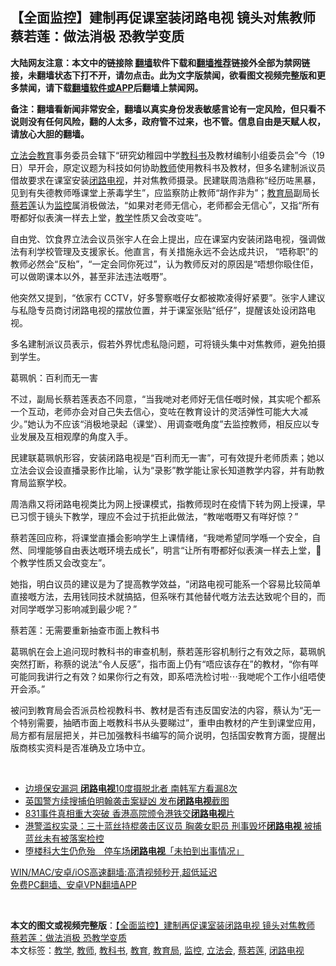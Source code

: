  <h2>【全面监控】建制再促课室装闭路电视 镜头对焦教师 蔡若莲：做法消极 恐教学变质</h2> <p class="notice"><b>大陆网友注意：本文中的链接除 <a href="https://github.com/bannedbook/fanqiang" >翻墙</a>软件下载和<a href="https://github.com/killgcd/justmysocks/blob/master/README.md">翻墙推荐</a>链接外全部为禁网链接，未翻墙状态下打不开，请勿点击。此为文字版禁闻，欲看图文视频完整版和更多禁闻，请下载<a href="https://github.com/bannedbook/fanqiang">翻墙软件或APP</a>后翻墙上禁闻网。</p><p>备注：翻墙看新闻非常安全，翻墙以真实身份发表敏感言论有一定风险，但只看不说则没有任何风险，翻的人太多，政府管不过来，也不管。信息自由是天赋人权，请放心大胆的翻墙。</b></p>  <div class="entry">  <p><a href="https://www.bannedbook.org/bnews/tag/%e7%ab%8b%e6%b3%95%e4%bc%9a/" class="st_tag internal_tag" rel="tag" title="标签 立法会 下的日志">立法会</a><a href="https://www.bannedbook.org/bnews/tag/%e6%95%99%e8%82%b2/" class="st_tag internal_tag" rel="tag" title="标签 教育 下的日志">教育</a>事务委员会辖下“研究幼稚园中学<a href="https://www.bannedbook.org/bnews/tag/%E6%95%99%E7%A7%91%E4%B9%A6/" class="st_tag internal_tag" rel="tag" title="标签 教科书 下的日志">教科书</a>及教材编制小组委员会”今（19 日）早开会，原定议题为科技如何协助<a href="https://www.bannedbook.org/bnews/tag/%e6%95%99%e5%b8%88/" class="st_tag internal_tag" rel="tag" title="标签 教师 下的日志">教师</a>使用教科书及教材，但多名建制派议员借故要求在课室安装<a href="https://www.bannedbook.org/bnews/tag/%E9%97%AD%E8%B7%AF%E7%94%B5%E8%A7%86/" class="st_tag internal_tag" rel="tag" title="标签 闭路电视 下的日志">闭路电视</a>，并对焦教师摄录。民建联周浩鼎称“经历咗黑暴，见到有失德教师喺课堂上荼毒学生”，应监察防止教师“胡作非为”；<a href="https://www.bannedbook.org/bnews/tag/%E6%95%99%E8%82%B2%E5%B1%80/" class="st_tag internal_tag" rel="tag" title="标签 教育局 下的日志">教育局</a>副局长<a href="https://www.bannedbook.org/bnews/tag/%E8%94%A1%E8%8B%A5%E8%8E%B2/" class="st_tag internal_tag" rel="tag" title="标签 蔡若莲 下的日志">蔡若莲</a>认为<a href="https://www.bannedbook.org/bnews/tag/%e7%9b%91%e6%8e%a7/" class="st_tag internal_tag" rel="tag" title="标签 监控 下的日志">监控</a>属消极做法，“如果对老师无信心，老师都会无信心”，又指“所有嘢都好似表演一样去上堂，<a href="https://www.bannedbook.org/bnews/tag/%E6%95%99%E5%AD%A6/" class="st_tag internal_tag" rel="tag" title="标签 教学 下的日志">教学</a>性质又会改变咗”。</p> <p>自由党、饮食界立法会议员张宇人在会上提出，应在课室内安装闭路电视，强调做法有利学校管理及支援家长。他直言，有关措施永远不会达成共识， “唔称职”的教师必然会“反枱”，“一定会同你死过”，认为教师反对的原因是“唔想你𥄫住佢，可以做啲课本以外，甚至非法违法嘅嘢”。</p> <p>他突然又提到，“依家冇 CCTV，好多警察嘅仔女都被欺凌得好紧要”。张宇人建议与私隐专员商讨闭路电视的摆放位置，并于课室张贴“纸仔”，提醒该处设闭路电视。</p> <p>多名建制派议员表示，假若外界忧虑私隐问题，可将镜头集中对焦教师，避免拍摄到学生。</p>  <p>葛珮帆：百利而无一害</p> <p>不过，副局长蔡若莲表态不同意，“当我哋对老师好无信任嘅时候，其实呢个都系一个互动，老师亦会对自己失去信心，变咗在教育设计的灵活弹性可能大大减少。”她认为不应该“消极地录起（课堂）、用调查嘅角度”去监控教师，相反应以专业发展及互相观摩的角度入手。</p> <p>民建联葛珮帆形容，安装闭路电视是“百利而无一害”，可有效提升老师质素；她以立法会议会设直播录影作比喻，认为“录影”教学能让家长知道教学内容，并有助教育局监察学校。</p> <p>周浩鼎又将闭路电视类比为网上授课模式，指教师现时在疫情下转为网上授课，早已习惯于镜头下教学，理应不会过于抗拒此做法，“教啱嘅嘢又有咩好惊？”</p>  <p>蔡若莲回应称，将课堂直播会影响学生上课情绪，“我哋希望同学喺一个安全，自然、同埋能够自由表达嘅环境去成长”，明言“让所有嘢都好似表演一样去上堂，𠮶个教学性质又会改变左”。</p> <p>她指，明白议员的建议是为了提高教学效益，“闭路电视可能系一个容易比较简单直接嘅方法，去用钱同技术就搞掂，但系咪冇其他替代嘅方法去达致呢个目的，而对同学嘅学习影响减到最少呢？”</p> <p>蔡若莲：无需要重新抽查市面上教科书</p> <p>葛珮帆在会上追问现时教科书的审查机制，蔡若莲形容机制行之有效之际，葛珮帆突然打断，称蔡的说法“令人反感”，指市面上仍有“唔应该存在”的教材，“你有咩可能同我讲行之有效？如果你行之有效，即系唔洗检讨啦⋯我哋呢个工作小组唔使开会添。”</p>  <p>被问到教育局会否派员检视教科书、教材是否有违反国安法的内容，蔡认为“无一个特别需要，抽晒市面上嘅教科书从头要睇过”，重申由教材的产生到课堂应用，局方都有层层把关，并已加强教科书编写的简介说明，包括国安教育方面，提醒出版商核实资料是否准确及立场中立。</p> <p> </p> <ul class='op-related-articles' title='相关阅读'> <li><a href='https://www.bannedbook.org/bnews/worldnews/20210224/1492693.html' target='_blank'>边境保安漏洞 <b>闭路电视</b>10度摄脱北者 南韩军方看漏8次</a></li> <li><a href='https://www.bannedbook.org/bnews/baitai/20200907/1392269.html' target='_blank'>英国警方续搜捕伯明翰袭击案疑凶 发布<b>闭路电视</b>截图</a></li> <li><a href='https://www.bannedbook.org/bnews/headline/20200318/1295938.html' target='_blank'>831事件真相重大突破    香港高院颁令港铁交<b>闭路电视</b>片</a></li> <li><a href='https://www.bannedbook.org/bnews/cnnews/hknews/20200314/1293889.html' target='_blank'>港警滥权实录：三十蓝丝持棍袭击区议员 胸袭女职员 刑事毁坏<b>闭路电视</b> 被捕蓝丝未有被落案检控</a></li> <li><a href='https://www.bannedbook.org/bnews/headline/20191105/1218406.html' target='_blank'>堕楼科大生仍危殆　停车场<b>闭路电视</b>「未拍到出事情况」</a></li> </ul> <p class="texttj"> <a href="https://github.com/bannedbook/fanqiang/wiki/V2ray%E6%9C%BA%E5%9C%BA" target="_blank">WIN/MAC/安卓/iOS高速翻墙:高清视频秒开,超低延迟</a><br/> <a href="https://github.com/bannedbook/fanqiang/wiki/%E7%A6%81%E9%97%BB%E7%BD%91%E5%AE%89%E5%8D%93%E7%BF%BB%E5%A2%99%E6%96%B0%E9%97%BBAPP" target="_blank">免费PC翻墙、安卓VPN翻墙APP</a></p><p> </p> <a name='sharetosocial'></a>       <div><b>本文的图文或视频完整版</b>：<a href='https://www.bannedbook.org/bnews/comments/20210319/1508419.html'>【全面监控】建制再促课室装闭路电视 镜头对焦教师 蔡若莲：做法消极 恐教学变质</a></div>  </div><!--END ENTRY--> <div class="postfooter"> <div>本文标签：<a href="https://www.bannedbook.org/bnews/tag/%E6%95%99%E5%AD%A6/" rel="tag">教学</a>, <a href="https://www.bannedbook.org/bnews/tag/%e6%95%99%e5%b8%88/" rel="tag">教师</a>, <a href="https://www.bannedbook.org/bnews/tag/%E6%95%99%E7%A7%91%E4%B9%A6/" rel="tag">教科书</a>, <a href="https://www.bannedbook.org/bnews/tag/%e6%95%99%e8%82%b2/" rel="tag">教育</a>, <a href="https://www.bannedbook.org/bnews/tag/%E6%95%99%E8%82%B2%E5%B1%80/" rel="tag">教育局</a>, <a href="https://www.bannedbook.org/bnews/tag/%e7%9b%91%e6%8e%a7/" rel="tag">监控</a>, <a href="https://www.bannedbook.org/bnews/tag/%e7%ab%8b%e6%b3%95%e4%bc%9a/" rel="tag">立法会</a>, <a href="https://www.bannedbook.org/bnews/tag/%E8%94%A1%E8%8B%A5%E8%8E%B2/" rel="tag">蔡若莲</a>, <a href="https://www.bannedbook.org/bnews/tag/%E9%97%AD%E8%B7%AF%E7%94%B5%E8%A7%86/" rel="tag">闭路电视</a></div>  </div><!--END POSTFOOTER--> 